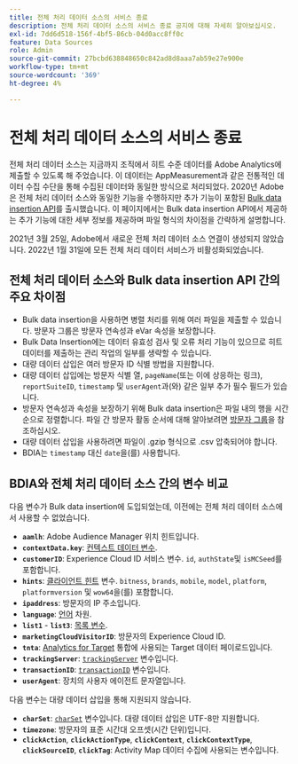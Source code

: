 ```yaml
---
title: 전체 처리 데이터 소스의 서비스 종료
description: 전체 처리 데이터 소스의 서비스 종료 공지에 대해 자세히 알아보십시오.
exl-id: 7dd6d518-156f-4bf5-86cb-04d0acc8ff0c
feature: Data Sources
role: Admin
source-git-commit: 27bcbd638848650c842ad8d8aaa7ab59e27e900e
workflow-type: tm+mt
source-wordcount: '369'
ht-degree: 4%

---
```


# 전체 처리 데이터 소스의 서비스 종료

전체 처리 데이터 소스는 지금까지 조직에서 히트 수준 데이터를 Adobe Analytics에 제출할 수 있도록 해 주었습니다. 이 데이터는 AppMeasurement과 같은 전통적인 데이터 수집 수단을 통해 수집된 데이터와 동일한 방식으로 처리되었다. 2020년 Adobe은 전체 처리 데이터 소스와 동일한 기능을 수행하지만 추가 기능이 포함된 [Bulk data insertion API](https://developer.adobe.com/analytics-apis/docs/2.0/guides/endpoints/bulk-data-insertion/)를 출시했습니다. 이 페이지에서는 Bulk data insertion API에서 제공하는 추가 기능에 대한 세부 정보를 제공하며 파일 형식의 차이점을 간략하게 설명합니다.

2021년 3월 25일, Adobe에서 새로운 전체 처리 데이터 소스 연결이 생성되지 않았습니다. 2022년 1월 31일에 모든 전체 처리 데이터 서비스가 비활성화되었습니다.

## 전체 처리 데이터 소스와 Bulk data insertion API 간의 주요 차이점

* Bulk data insertion을 사용하면 병렬 처리를 위해 여러 파일을 제출할 수 있습니다. 방문자 그룹은 방문자 연속성과 eVar 속성을 보장합니다.
* Bulk Data Insertion에는 데이터 유효성 검사 및 오류 처리 기능이 있으므로 히트 데이터를 제출하는 관리 작업의 일부를 생략할 수 있습니다.
* 대량 데이터 삽입은 여러 방문자 ID 식별 방법을 지원합니다.
* 대량 데이터 삽입에는 방문자 식별 열, `pageName`(또는 이에 상응하는 링크), `reportSuiteID`, `timestamp` 및 `userAgent`과(와) 같은 일부 추가 필수 필드가 있습니다.
* 방문자 연속성과 속성을 보장하기 위해 Bulk data insertion은 파일 내의 행을 시간순으로 정렬합니다. 파일 간 방문자 활동 순서에 대해 알아보려면 [방문자 그룹](https://developer.adobe.com/analytics-apis/docs/2.0/guides/endpoints/bulk-data-insertion/visitor-groups/)을 참조하십시오.
* 대량 데이터 삽입을 사용하려면 파일이 .gzip 형식으로 .csv 압축되어야 합니다.
* BDIA는 `timestamp` 대신 `date`을(를) 사용합니다.

## BDIA와 전체 처리 데이터 소스 간의 변수 비교

다음 변수가 Bulk data insertion에 도입되었는데, 이전에는 전체 처리 데이터 소스에서 사용할 수 없었습니다.

* **`aamlh`**: Adobe Audience Manager 위치 힌트입니다.
* **`contextData.key`**: [컨텍스트 데이터 변수](/help/implement/vars/page-vars/contextdata.md).
* **`customerID`**: Experience Cloud ID 서비스 변수. `id`, `authState`및 `isMCSeed`를 포함합니다.
* **`hints`**: [클라이언트 힌트](https://experienceleague.adobe.com/docs/experience-platform/edge/fundamentals/user-agent-client-hints.html?lang=ko) 변수. `bitness`, `brands`, `mobile`, `model`, `platform`, `platformversion` 및 `wow64`을(를) 포함합니다.
* **`ipaddress`**: 방문자의 IP 주소입니다.
* **`language`**: [언어](/help/components/dimensions/language.md) 차원.
* **`list1`** - **`list3`**: [목록 변수](/help/implement/vars/page-vars/list.md).
* **`marketingCloudVisitorID`**: 방문자의 Experience Cloud ID.
* **`tnta`**: [Analytics for Target](https://experienceleague.adobe.com/docs/target/using/integrate/a4t/a4t.html?lang=ko) 통합에 사용되는 Target 데이터 페이로드입니다.
* **`trackingServer`**: [`trackingServer`](/help/implement/vars/config-vars/trackingserver.md) 변수입니다.
* **`transactionID`**: [`transactionID`](/help/implement/vars/page-vars/transactionid.md) 변수입니다.
* **`userAgent`**: 장치의 사용자 에이전트 문자열입니다.

다음 변수는 대량 데이터 삽입을 통해 지원되지 않습니다.

* **`charSet`**: [`charSet`](/help/implement/vars/config-vars/charset.md) 변수입니다. 대량 데이터 삽입은 UTF-8만 지원합니다.
* **`timezone`**: 방문자의 표준 시간대 오프셋(시간 단위)입니다.
* **`clickAction`**, **`clickActionType`**, **`clickContext`**, **`clickContextType`**, **`clickSourceID`**, **`clickTag`**: Activity Map 데이터 수집에 사용되는 변수입니다.
